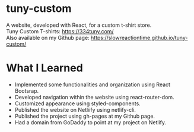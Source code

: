 # tuny-custom
A website, developed with React, for a custom t-shirt store. <br />
Tuny Custom T-shirts: https://334tuny.com/ <br />
Also available on my Github page: https://slowreactiontime.github.io/tuny-custom/

# What I Learned

* Implemented some functionalities and organization using React Bootsrap.
* Developed navigation within the website using react-router-dom.
* Customized appearance using styled-components.
* Published the website on Netliify using netlify-cli.
* Published the project using gh-pages at my Github page.
* Had a domain from GoDaddy to point at my project on Netlify. 





